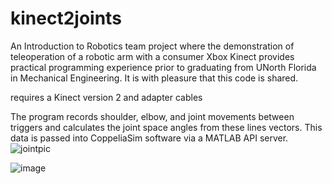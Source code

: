 # kinect2joints

An Introduction to Robotics team project where the demonstration of teleoperation of a robotic arm with a consumer Xbox Kinect provides practical programming experience prior to graduating from UNorth Florida in Mechanical Engineering. It is with pleasure that this code is shared.

requires a Kinect version 2 and adapter cables

The program records shoulder, elbow, and joint movements between triggers and calculates the joint space angles from these lines vectors. This data is passed into CoppeliaSim software via a MATLAB API server.
![jointpic](https://user-images.githubusercontent.com/77357736/112859927-54092b00-9081-11eb-9b95-0717876bab66.png)

![image](https://user-images.githubusercontent.com/77357736/113426670-cccdf700-93a1-11eb-997b-be21d4a97db7.png)


